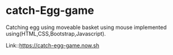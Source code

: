 # catch-Egg-game
Catching egg using moveable basket using mouse implemented using(HTML,CSS,Bootstrap,Javascript).

Link::https://catch-egg-game.now.sh
